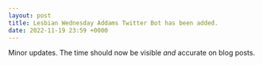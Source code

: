```yaml
---
layout: post
title: Lesbian Wednesday Addams Twitter Bot has been added.
date: 2022-11-19 23:59 +0000
---
```



Minor updates. The time should now be visible *and* accurate on blog posts.